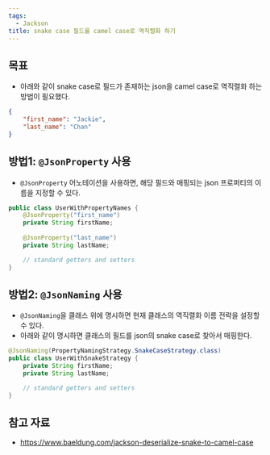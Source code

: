 ```yaml
---
tags:
  - Jackson
title: snake case 필드를 camel case로 역직렬화 하기
---
```



## 목표

- 아래와 같이 snake case로 필드가 존재하는 json을 camel case로 역직렬화 하는 방법이 필요했다.

```json
{ 
	"first_name": "Jackie", 
	"last_name": "Chan" 
}
```

## 방법1: `@JsonProperty` 사용

- `@JsonProperty` 어노테이션을 사용하면, 해당 필드와 매핑되는 json 프로퍼티의 이름을 지정할 수 있다.

```java
public class UserWithPropertyNames {
    @JsonProperty("first_name")
    private String firstName;
    
    @JsonProperty("last_name")
    private String lastName;

    // standard getters and setters
}
```

## 방법2: `@JsonNaming` 사용

- `@JsonNaming`을 클래스 위에 명시하면 현재 클래스의 역직렬화 이름 전략을 설정할 수 있다.
- 아래와 같이 명시하면 클래스의 필드를 json의 snake case로 찾아서 매핑한다.

```java
@JsonNaming(PropertyNamingStrategy.SnakeCaseStrategy.class)
public class UserWithSnakeStrategy {
    private String firstName;
    private String lastName;

    // standard getters and setters
}
```

## 참고 자료

- https://www.baeldung.com/jackson-deserialize-snake-to-camel-case
